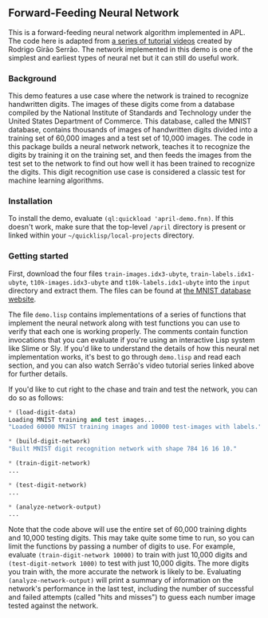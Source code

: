 <!-- TITLE/ -->

## Forward-Feeding Neural Network

<!-- /TITLE -->

This is a forward-feeding neural network algorithm implemented in APL. The code here is adapted from [a series of tutorial videos](https://www.youtube.com/playlist?list=PLgTqamKi1MS3p-O0QAgjv5vt4NY5OgpiM) created by Rodrigo Girão Serrão. The network implemented in this demo is one of the simplest and earliest types of neural net but it can still do useful work.

### Background

This demo features a use case where the network is trained to recognize handwritten digits. The images of these digits come from a database compiled by the National Institute of Standards and Technology under the United States Department of Commerce. This database, called the MNIST database, contains thousands of images of handwritten digits divided into a training set of 60,000 images and a test set of 10,000 images. The code in this package builds a neural network network, teaches it to recognize the digits by training it on the training set, and then feeds the images from the test set to the network to find out how well it has been trained to recognize the digits. This digit recognition use case is considered a classic test for machine learning algorithms.

### Installation

To install the demo, evaluate `(ql:quickload 'april-demo.fnn)`. If this doesn't work, make sure that the top-level `/april` directory is present or linked within your `~/quicklisp/local-projects` directory.

### Getting started

First, download the four files `train-images.idx3-ubyte`, `train-labels.idx1-ubyte`, `t10k-images.idx3-ubyte` and `t10k-labels.idx1-ubyte` into the `input` directory and extract them. The files can be found at [the MNIST database website](http://yann.lecun.com/exdb/mnist/).

The file `demo.lisp` contains implementations of a series of functions that implement the neural network along with test functions you can use to verify that each one is working properly. The comments contain function invocations that you can evaluate if you're using an interactive Lisp system like Slime or Sly. If you'd like to understand the details of how this neural net implementation works, it's best to go through `demo.lisp` and read each section, and you can also watch Serrão's video tutorial series linked above for further details.

If you'd like to cut right to the chase and train and test the network, you can do so as follows:

```lisp
* (load-digit-data)
Loading MNIST training and test images...
"Loaded 60000 MNIST training images and 10000 test-images with labels."

* (build-digit-network)
"Built MNIST digit recognition network with shape 784 16 16 10."

* (train-digit-network)
...

* (test-digit-network)
...

* (analyze-network-output)
...
```

Note that the code above will use the entire set of 60,000 training dights and 10,000 testing digits. This may take quite some time to run, so you can limit the functions by passing a number of digits to use. For example, evaluate `(train-digit-network 10000)` to train with just 10,000 digits and `(test-digit-network 1000)` to test with just 10,000 digits. The more digits you train with, the more accurate the network is likely to be. Evaluating `(analyze-network-output)` will print a summary of information on the network's performance in the last test, including the number of successful and failed attempts (called "hits and misses") to guess each number image tested against the network.